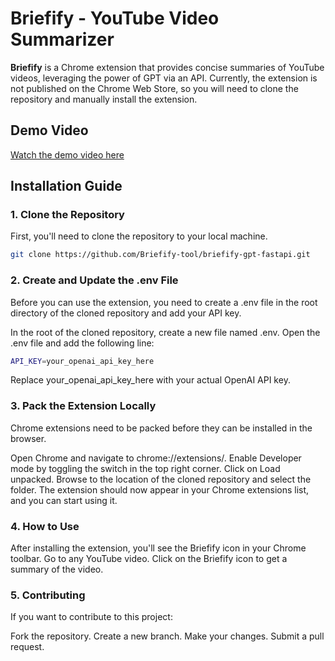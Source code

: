# Briefify - YouTube Video Summarizer

**Briefify** is a Chrome extension that provides concise summaries of YouTube videos, leveraging the power of GPT via an API. Currently, the extension is not published on the Chrome Web Store, so you will need to clone the repository and manually install the extension.

## Demo Video
[Watch the demo video here](https://youtu.be/15rDwxD_QXE)

## Installation Guide

### 1. Clone the Repository
First, you'll need to clone the repository to your local machine.

```bash
git clone https://github.com/Briefify-tool/briefify-gpt-fastapi.git
```
### 2. Create and Update the .env File
Before you can use the extension, you need to create a .env file in the root directory of the cloned repository and add your API key.

In the root of the cloned repository, create a new file named .env.
Open the .env file and add the following line:

```bash
API_KEY=your_openai_api_key_here
```

Replace your_openai_api_key_here with your actual OpenAI API key.

### 3. Pack the Extension Locally
Chrome extensions need to be packed before they can be installed in the browser.

Open Chrome and navigate to chrome://extensions/.
Enable Developer mode by toggling the switch in the top right corner.
Click on Load unpacked.
Browse to the location of the cloned repository and select the folder.
The extension should now appear in your Chrome extensions list, and you can start using it.

### 4. How to Use
After installing the extension, you'll see the Briefify icon in your Chrome toolbar.
Go to any YouTube video.
Click on the Briefify icon to get a summary of the video.

### 5. Contributing
If you want to contribute to this project:

Fork the repository.
Create a new branch.
Make your changes.
Submit a pull request.

